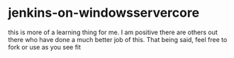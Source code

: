 # jenkins-on-windowsservercore
this is more of a learning thing for me. I am positive there are others out there who have done a much better job of this. That being said, feel free to fork or use as you see fit
